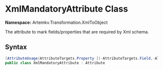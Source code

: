 # XmlMandatoryAttribute Class

**Namespace:** Artemkv.Transformation.XmlToObject

The attribute to mark fields/properties that are required by Xml schema.

## Syntax

```csharp
[AttributeUsage(AttributeTargets.Property ](-AttributeTargets.Field,-AllowMultiple-=-false,-Inherited-=-true))
public class XmlMandatoryAttribute : Attribute
```
